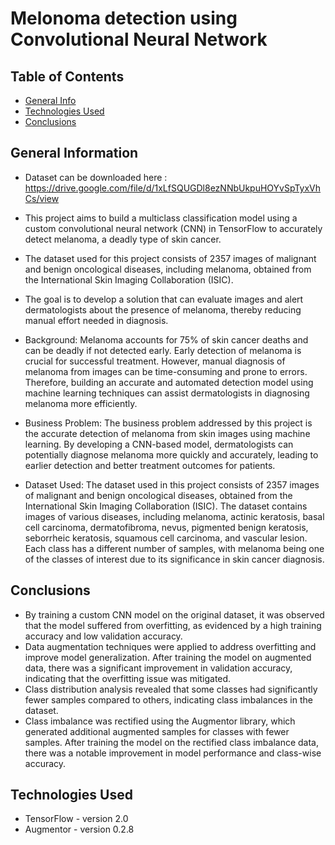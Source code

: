 # Melonoma detection using Convolutional Neural Network

## Table of Contents
* [General Info](#general-information)
* [Technologies Used](#technologies-used)
* [Conclusions](#conclusions)



## General Information
- Dataset can be downloaded here : https://drive.google.com/file/d/1xLfSQUGDl8ezNNbUkpuHOYvSpTyxVhCs/view
- This project aims to build a multiclass classification model using a custom convolutional neural network (CNN) in TensorFlow to accurately detect melanoma, a deadly type of skin cancer.
- The dataset used for this project consists of 2357 images of malignant and benign oncological diseases, including melanoma, obtained from the International Skin Imaging Collaboration (ISIC).
- The goal is to develop a solution that can evaluate images and alert dermatologists about the presence of melanoma, thereby reducing manual effort needed in diagnosis.
  
- Background:
Melanoma accounts for 75% of skin cancer deaths and can be deadly if not detected early. Early detection of melanoma is crucial for successful treatment. However, manual diagnosis of melanoma from images can be time-consuming and prone to errors. Therefore, building an accurate and automated detection model using machine learning techniques can assist dermatologists in diagnosing melanoma more efficiently.

- Business Problem:
The business problem addressed by this project is the accurate detection of melanoma from skin images using machine learning. By developing a CNN-based model, dermatologists can potentially diagnose melanoma more quickly and accurately, leading to earlier detection and better treatment outcomes for patients.

- Dataset Used:
The dataset used in this project consists of 2357 images of malignant and benign oncological diseases, obtained from the International Skin Imaging Collaboration (ISIC). The dataset contains images of various diseases, including melanoma, actinic keratosis, basal cell carcinoma, dermatofibroma, nevus, pigmented benign keratosis, seborrheic keratosis, squamous cell carcinoma, and vascular lesion. Each class has a different number of samples, with melanoma being one of the classes of interest due to its significance in skin cancer diagnosis.



## Conclusions
- By training a custom CNN model on the original dataset, it was observed that the model suffered from overfitting, as evidenced by a high training accuracy and low validation accuracy.
- Data augmentation techniques were applied to address overfitting and improve model generalization. After training the model on augmented data, there was a significant improvement in validation accuracy, indicating that the overfitting issue was mitigated.
- Class distribution analysis revealed that some classes had significantly fewer samples compared to others, indicating class imbalances in the dataset.
- Class imbalance was rectified using the Augmentor library, which generated additional augmented samples for classes with fewer samples. After training the model on the rectified class imbalance data, there was a notable improvement in model performance and class-wise accuracy.




## Technologies Used
- TensorFlow - version 2.0
- Augmentor - version 0.2.8


